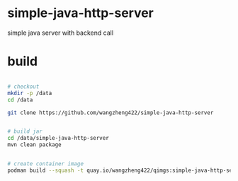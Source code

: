 # simple-java-http-server
simple java server with backend call


# build

```bash

# checkout
mkdir -p /data
cd /data

git clone https://github.com/wangzheng422/simple-java-http-server


# build jar
cd /data/simple-java-http-server
mvn clean package


# create container image
podman build --squash -t quay.io/wangzheng422/qimgs:simple-java-http-server-2024.04.14 ./

```